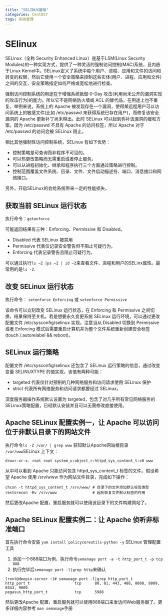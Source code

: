 ```yaml
---
title: "SELINUX基础"
categories: CentOS7
tags: 系统管理
---
```


# SElinux

SELinux（全称 Security Enhanced Linux）是基于LSM(Linux Security Modules)的一种实现方式，提供了一种灵活的强制访问控制(MAC)系统，且内嵌于Linux Kernel中。SELinux定义了系统中每个用户、进程、应用和文件的访问和转变的权限，然后它使用一个安全策略来控制这些实体(用户、进程、应用和文件)之间的交互，安全策略指定如何严格或宽松地进行检查。

强制访问控制系统的用途在于增强系统抵御 0-Day 攻击(利用尚未公开的漏洞实现的攻击行为)的能力。所以它不是网络防火墙或 ACL 的替代品，在用途上也不重复。举例来说，系统上的 Apache 被发现存在一个漏洞，使得某远程用户可以访问系统上的敏感文件(比如 /etc/passwd 来获得系统已存在用户)，而修复该安全漏洞的 Apache 更新补丁尚未释出。此时 SELinux 可以起到弥补该漏洞的缓和方案。因为 /etc/passwd 不具有 Apache 的访问标签，所以 Apache 对于 /etc/passwd 的访问会被 SELinux 阻止。

相比其他强制性访问控制系统，SELinux 有如下优势：

* 控制策略是可查询而非程序不可见的。
* 可以热更改策略而无需重启或者停止服务。
* 可以从进程初始化、继承和程序执行三个方面通过策略进行控制。
* 控制范围覆盖文件系统、目录、文件、文件启动描述符、端口、消息接口和网络接口。

另外，开启SELinux的会给系统带来一定的性能损失，

## 获取当前 SELinux 运行状态

执行命令：`getenforce`

可能返回结果有三种：Enforcing、Permissive 和 Disabled。

* Disabled   代表 SELinux 被禁用
* Permissive 代表仅记录安全警告但不阻止可疑行为，
* Enforcing  代表记录警告且阻止可疑行为。

可以通过执行`ls –Z |ps –Z | id –Z`来查看文件、进程和用户的SELinx属性。最常用的是`ls -Z`.

## 改变 SELinux 运行状态

执行命令： `setenforce Enforcing` 或 `setenforce Permissive`

该命令可以立刻改变 SELinux 运行状态，在 Enforcing 和 Permissive 之间切换，结果保持至关机。若是想要永久变更系统 SELinux 运行环境，可以通过更改配置文件 /etc/sysconfig/selinux 实现。注意当从 Disabled 切换到 Permissive 或者 Enforcing 模式后需要重启计算机并为整个文件系统重新创建安全标签(touch /.autorelabel && reboot)。

## SELinux 运行策略

配置文件 /etc/sysconfig/selinux 还包含了 SELinux 运行策略的信息，通过改变变量 SELINUXTYPE 的值实现，该值有两种可能：

* targeted 代表仅针对预制的几种网络服务和访问请求使用 SELinux 保护
* strict 代表所有网络服务和访问请求都要经过 SELinux。

深度服务器操作系统默认设置为 targeted，包含了对几乎所有常见网络服务的SELinux策略配置，已经默认安装并且可以无需修改直接使用。


## Apache SELinux 配置实例一，让 Apache 可以访问位于非默认目录下的网站文件


执行命令`ls -Z /var/ | grep www` 获知默认Apache网站根目录 `/var/www`SELinux 上下文：

```
drwxr-xr-x. root root system_u:object_r:httpd_sys_content_t:s0 www
```

从中可以看到 Apache 只能访问包含 httpd_sys_content_t 标签的文件。假设希望 Apache 使用 /srv/www 作为网站文件目录，完成如下操作：
```
chcon -t httpd_sys_content_t /srv/www/ # 目录下的文件添加默认标签类型
restorecon -Rv /srv/www                # 起到恢复文件默认标签的作用 
```
然后更改Apache 配置，重启服务就可以使用该目录下的文件构建网站了。


## Apache SELinux 配置实例二：让 Apache 侦听非标准端口

首先执行命令安装 `yum install policycoreutils-python -y` SELinux 管理配置工具

1. 添加一个888端口为例，执行命令`semanage port -a -t http_port_t -p tcp 888`
2. 执行完毕后`semanage port -l|grep http`来确认
```
[root@deepin-server ~]# semanage port -l|grep http_port_t
http_port_t                    tcp      80, 81, 443, 488, 8008, 8009, 8443, 9000
pegasus_http_port_t            tcp      5988
```
然后更改Apache 配置，重启服务就可以使用888端口来发访问Web服务器了。更多详细内容参考 `man semanage`手册


